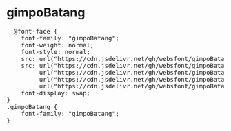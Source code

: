 # gimpoBatang

<pre>
  @font-face {
    font-family: "gimpoBatang";
    font-weight: normal;
    font-style: normal;
    src: url("https://cdn.jsdelivr.net/gh/websfont/gimpoBatang/gimpoBatang.eot");
    src: url("https://cdn.jsdelivr.net/gh/websfont/gimpoBatang/gimpoBatang.eot?#iefix") format("embedded-opentype"),
         url("https://cdn.jsdelivr.net/gh/websfont/gimpoBatang/gimpoBatang.woff2") format("woff2"),
         url("https://cdn.jsdelivr.net/gh/websfont/gimpoBatang/gimpoBatang.woff") format("woff"),
         url("https://cdn.jsdelivr.net/gh/websfont/gimpoBatang/gimpoBatang.ttf") format("truetype");
    font-display: swap;
}
.gimpoBatang {
    font-family: "gimpoBatang";
}
</pre>

